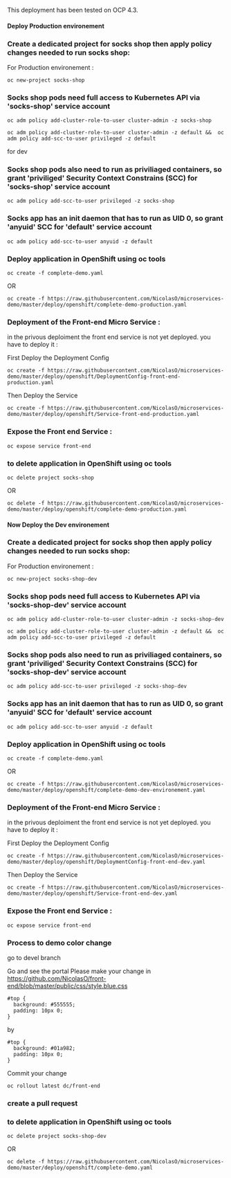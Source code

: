 This deployment has been tested on OCP 4.3.


#### Deploy Production environement
### Create a dedicated project for socks shop then apply policy changes needed to run socks shop:

For Production environement :

```shell
oc new-project socks-shop
```

### Socks shop pods need full access to Kubernetes API via 'socks-shop' service account


```shell
oc adm policy add-cluster-role-to-user cluster-admin -z socks-shop
```
```shell
oc adm policy add-cluster-role-to-user cluster-admin -z default &&  oc adm policy add-scc-to-user privileged -z default
```
for dev




### Socks shop pods also need to run as priviliaged containers, so grant 'priviliged' Security Context Constrains (SCC) for 'socks-shop' service account

```shell
oc adm policy add-scc-to-user privileged -z socks-shop
```
### Socks app has an init daemon that has to run as UID 0, so grant 'anyuid' SCC for 'default' service account

```shell
oc adm policy add-scc-to-user anyuid -z default
```
### Deploy application in OpenShift using oc tools

```shell
oc create -f complete-demo.yaml
```
OR
```shell
oc create -f https://raw.githubusercontent.com/NicolasO/microservices-demo/master/deploy/openshift/complete-demo-production.yaml
```



### Deployment of the Front-end Micro Service :
in the privous deploiment the front end service is not yet deployed. you have to deploy it :

First Deploy the Deployment Config

```shell
oc create -f https://raw.githubusercontent.com/NicolasO/microservices-demo/master/deploy/openshift/DeploymentConfig-front-end-production.yaml
```

Then Deploy the Service
```shell
oc create -f https://raw.githubusercontent.com/NicolasO/microservices-demo/master/deploy/openshift/Service-front-end-production.yaml
```



### Expose the Front end Service :

```shell
oc expose service front-end
```


### to delete application in OpenShift using oc tools

```shell
oc delete project socks-shop
```
OR
```shell
oc delete -f https://raw.githubusercontent.com/NicolasO/microservices-demo/master/deploy/openshift/complete-demo-production.yaml
```





####
#### Now Deploy the Dev environement
####
### Create a dedicated project for socks shop then apply policy changes needed to run socks shop:

For Production environement :

```shell
oc new-project socks-shop-dev
```

### Socks shop pods need full access to Kubernetes API via 'socks-shop-dev' service account


```shell
oc adm policy add-cluster-role-to-user cluster-admin -z socks-shop-dev
```
```shell
oc adm policy add-cluster-role-to-user cluster-admin -z default &&  oc adm policy add-scc-to-user privileged -z default
```


### Socks shop pods also need to run as priviliaged containers, so grant 'priviliged' Security Context Constrains (SCC) for 'socks-shop-dev' service account

```shell
oc adm policy add-scc-to-user privileged -z socks-shop-dev
```
### Socks app has an init daemon that has to run as UID 0, so grant 'anyuid' SCC for 'default' service account

```shell
oc adm policy add-scc-to-user anyuid -z default
```
### Deploy application in OpenShift using oc tools

```shell
oc create -f complete-demo.yaml
```
OR
```shell
oc create -f https://raw.githubusercontent.com/NicolasO/microservices-demo/master/deploy/openshift/complete-demo-dev-environement.yaml
```



### Deployment of the Front-end Micro Service :
in the privous deploiment the front end service is not yet deployed. you have to deploy it :

First Deploy the Deployment Config

```shell
oc create -f https://raw.githubusercontent.com/NicolasO/microservices-demo/master/deploy/openshift/DeploymentConfig-front-end-dev.yaml
```

Then Deploy the Service
```shell
oc create -f https://raw.githubusercontent.com/NicolasO/microservices-demo/master/deploy/openshift/Service-front-end-dev.yaml
```



### Expose the Front end Service :

```shell
oc expose service front-end
```
### Process to demo color change
go to devel branch

Go and see the portal
Please make your change in https://github.com/NicolasO/front-end/blob/master/public/css/style.blue.css

```shell
#top {
  background: #555555;
  padding: 10px 0;
}
```

by
```shell
#top {
  background: #01a982;
  padding: 10px 0;
}
```

Commit your change

```shell
oc rollout latest dc/front-end
```

### create a pull request

### to delete application in OpenShift using oc tools

```shell
oc delete project socks-shop-dev
```
OR
```shell
oc delete -f https://raw.githubusercontent.com/NicolasO/microservices-demo/master/deploy/openshift/complete-demo.yaml
```
